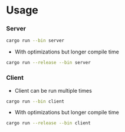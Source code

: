 # Usage

### Server

```bash
cargo run --bin server
```
- With optimizations but longer compile time

```bash
cargo run --release --bin server
```

### Client

- Client can be run multiple times

```bash
cargo run --bin client
```
- With optimizations but longer compile time

```bash
cargo run --release --bin client
```
